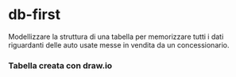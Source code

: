 db-first
===
Modellizzare la struttura di una tabella per memorizzare tutti i dati riguardanti delle auto usate messe in vendita da un concessionario.
### Tabella creata con draw.io